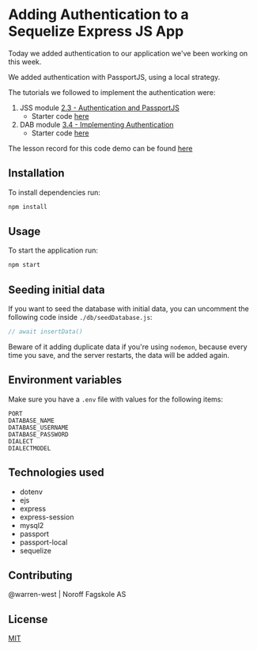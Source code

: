 # Adding Authentication to a Sequelize Express JS App

Today we added authentication to our application we've been working on this week.

We added authentication with PassportJS, using a local strategy.

The tutorials we followed to implement the authentication were:
1. JSS module [2.3 - Authentication and PassportJS](https://lms.noroff.no/mod/book/view.php?id=118265&chapterid=22741)
    - Starter code [here](https://github.com/noroff-bed1/DAB_M3_L4_S)
2. DAB module [3.4 - Implementing Authentication](https://lms.noroff.no/mod/book/view.php?id=118269&chapterid=22928)
    - Starter code [here](https://github.com/noroff-bed1/JSS_M2_L3_S)

The lesson record for this code demo can be found [here](https://noroff.zoom.us/rec/share/YQ6FhNIHG78Mnc9kHjTcd8zhyYNAF9bfOZia2lLjhck6vc086TqdrGgnsz6xvZCv.izE6uHYSlQ3IwWHC?pwd=7czcK-2R4w79862o_9HZUMFLFvHK2jgQ)

## Installation

To install dependencies run:

```bash
npm install
```

## Usage
To start the application run:
```bash
npm start
```

## Seeding initial data

If you want to seed the database with initial data, you can uncomment the following code inside `./db/seedDatabase.js`:
```javascript
// await insertData()
```
Beware of it adding duplicate data if you're using `nodemon`, because every time you save, and the server restarts, the data will be added again.

## Environment variables
Make sure you have a `.env` file with values for the following items:
```
PORT
DATABASE_NAME
DATABASE_USERNAME
DATABASE_PASSWORD
DIALECT
DIALECTMODEL
```

## Technologies used
- dotenv
- ejs
- express
- express-session
- mysql2
- passport
- passport-local
- sequelize

## Contributing

@warren-west | Noroff Fagskole AS

## License

[MIT](https://choosealicense.com/licenses/mit/)